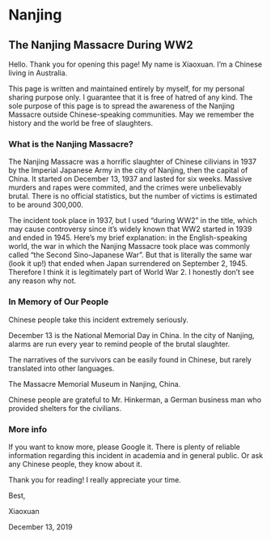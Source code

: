 # Nanjing
## The Nanjing Massacre During WW2

Hello. Thank you for opening this page! My name is Xiaoxuan. I’m a Chinese living in Australia. 

This page is written and maintained entirely by myself, for my personal sharing purpose only. I guarantee that it is free of hatred of any kind. The sole purpose of this page is to spread the awareness of the Nanjing Massacre outside Chinese-speaking communities. May we remember the history and the world be free of slaughters.

### What is the Nanjing Massacre?
The Nanjing Massacre was a horrific slaughter of Chinese cilivians in 1937 by the Imperial Japanese Army in the city of Nanjing, then the capital of China. It started on December 13, 1937 and lasted for six weeks. Massive murders and rapes were commited, and the crimes were unbelievably brutal. There is no official statistics, but the number of victims is estimated to be around 300,000.

The incident took place in 1937, but I used “during WW2” in the title, which may cause controversy since it’s widely known that WW2 started in 1939 and ended in 1945. Here’s my brief explanation: in the English-speaking world, the war in which the Nanjing Massacre took place was commonly called “the Second Sino-Japanese War”. But that is literally the same war (look it up!) that ended when Japan surrendered on September 2, 1945. Therefore I think it is legitimately part of World War 2. I honestly don’t see any reason why not.

### In Memory of Our People
Chinese people take this incident extremely seriously. 

December 13 is the National Memorial Day in China. In the city of Nanjing, alarms are run every year to remind people of the brutal slaughter.

The narratives of the survivors can be easily found in Chinese, but rarely translated into other languages. 

The Massacre Memorial Museum in Nanjing, China.

Chinese people are grateful to Mr. Hinkerman, a German business man who provided shelters for the civilians.

### More info
If you want to know more, please Google it. There is plenty of reliable information regarding this incident in academia and in general public. Or ask any Chinese people, they know about it.

Thank you for reading! I really appreciate your time.

Best,

Xiaoxuan

December 13, 2019
